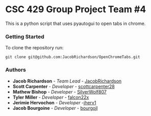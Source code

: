 # CSC 429 Group Project Team #4

This is a python script that uses pyautogui to open tabs in chrome.

### Getting Started

To clone the repository run:
```
git clone git@github.com:JacobRichardson/OpenChromeTabs.git
```

### Authors

* **Jacob Richardson** - *Team Lead* - [JacobRichardson](https://github.com/JacobRichardson)
* **Scott Carpenter** - *Developer* - [scottcarpenter28](https://github.com/scottcarpenter28)
* **Mathew Bishop** - *Developer* - [SilverWolf807](https://github.com/SilverWolf807)
* **Tyler Miller** - *Developer* - [falcon22x](https://github.com/falcon22x)
* **Jerimie Hervochon** - *Developer* -[jherv1](https://github.com/jherv1)
* **Jacob Bourgoine** - *Developer* - [bourgojl](https://github.com/bourgojl)
